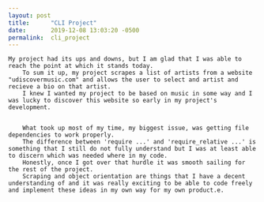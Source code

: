 ```yaml
---
layout: post
title:      "CLI Project"
date:       2019-12-08 13:03:20 -0500
permalink:  cli_project
---
```



    My project had its ups and downs, but I am glad that I was able to reach the point at which it stands today. 
		To sum it up, my project scrapes a list of artists from a website "udiscovermusic.com" and allows the user to select and artist and recieve a bio on that artist.
		I knew I wanted my project to be based on music in some way and I was lucky to discover this website so early in my project's development. 
		
		
		What took up most of my time, my biggest issue, was getting file dependencies to work properly. 
		The difference between 'require ...' and 'require_relative ...' is something that I still do not fully understand but I was at least able to discern which was needed where in my code. 
		Honestly, once I got over that hurdle it was smooth sailing for the rest of the project. 
		Scraping and object orientation are things that I have a decent understanding of and it was really exciting to be able to code freely and implement these ideas in my own way for my own product.e.

